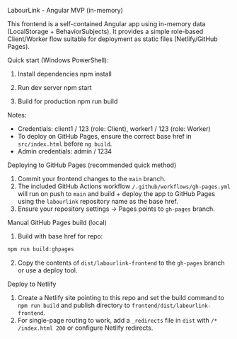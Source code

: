 LabourLink - Angular MVP (in-memory)

This frontend is a self-contained Angular app using in-memory data (LocalStorage + BehaviorSubjects).
It provides a simple role-based Client/Worker flow suitable for deployment as static files (Netlify/GitHub Pages).

Quick start (Windows PowerShell):

1. Install dependencies
   npm install

2. Run dev server
   npm start

3. Build for production
   npm run build

Notes:
- Credentials: client1 / 123  (role: Client), worker1 / 123 (role: Worker)
- To deploy on GitHub Pages, ensure the correct base href in `src/index.html` before `ng build`.
 - Admin credentials: admin / 1234

Deploying to GitHub Pages (recommended quick method)

1. Commit your frontend changes to the `main` branch.
2. The included GitHub Actions workflow `/.github/workflows/gh-pages.yml` will run on push to `main` and build + deploy the app to GitHub Pages using the `labourlink` repository name as the base href.
3. Ensure your repository settings -> Pages points to `gh-pages` branch.

Manual GitHub Pages build (local)

1. Build with base href for repo:

```powershell
npm run build:ghpages
```

2. Copy the contents of `dist/labourlink-frontend` to the `gh-pages` branch or use a deploy tool.

Deploy to Netlify

1. Create a Netlify site pointing to this repo and set the build command to `npm run build` and publish directory to `frontend/dist/labourlink-frontend`.
2. For single-page routing to work, add a `_redirects` file in `dist` with `/* /index.html 200` or configure Netlify redirects.

